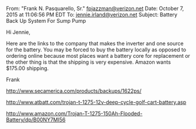 From: "Frank N. Pasquarello, Sr." <fpjazzman@verizon.net>
Date: October 7, 2015 at 11:06:56 PM EDT
To: <jennie.irland@verizon.net>
Subject: Battery Back Up System For Sump Pump

Hi Jennie,

Here are the links to the company that makes the inverter and one source for
the battery.  You may be forced to buy the battery locally as opposed to
ordering online because most places want a battery core for replacement or
the other thing is that the shipping is very expensive.  Amazon wants
$175.00 shipping.


Frank

http://www.secamerica.com/products/backups/1622ps/

http://www.atbatt.com/trojan-t-1275-12v-deep-cycle-golf-cart-battery.asp

http://www.amazon.com/Trojan-T-1275-150Ah-Flooded-Battery/dp/B00NY7MI56
